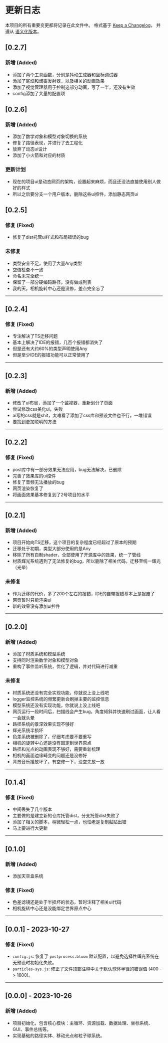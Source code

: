 # 更新日志

本项目的所有重要变更都将记录在此文件中。
格式基于 [Keep a Changelog](https://keepachangelog.com/zh-CN/1.0.0/)，
并遵从 [语义化版本](https://semver.org/lang/zh-CN/)。


## [0.2.7]

### 新增 (Added)
- 添加了两个工具函数，分别是抖动生成器和坐标调试器
- 添加了尾焰和烟雾发射器，以及相关的动画效果
- 添加了视觉管理器用于控制这部分动画，写了一半，还没有生效
- config添加了大量的配置项

## [0.2.6]

### 新增 (Added)
- 添加了数学对象和模型对象切换的系统
- 修复了路径表现，并进行了去工程化
- 放弃了动态ui设计
- 添加了小火箭和对应的材质

### 更新计划
- 现在的项目ui是动态网页的架构，设置起来麻烦，而且还没法直接使用别人做好的样式
- 所以之后要分支一个用户版本，删除这些ui控件，添加静态网页ui

## [0.2.5]

### 修复 (Fixed)
- 修复了dist托管ui样式和布局错误的bug

### 未修复
- 类型安全不足，使用了大量Any类型
- 空值检查不一致
- 命名未完全统一
- 保留了一部分硬编码路径，没有做成列表
- 我的天，相机旋转中心还是没修，差点完全忘了

---

## [0.2.4]

### 修复 (Fixed)
- 专注解决了TS迁移问题
- 基本上解决了IDE的报错，几百个报错都消失了
- 但是还有大约60%的类型声明使用Any
- 但是至少IDE的报错功能可以正常使用了

---

## [0.2.3]

### 新增 (Added)
- 修改了ui布局，添加了一个监视器，重新划分了页面
- 尝试修改css美化ui，失败
- ai写的css就是shit，太难看了添加了css库和预设文件也不行，一堆错误
- 要找到更加聪明的方法

---

## [0.2.2]

### 修复 (Fixed)
- post库中有一部分效果无法应用，bug无法解决，已删除
- 完善了效果库的ui控件
- 修复了音频无法播放的bug
- 网页渲染恢复了
- 将画面效果基本修复到了2号项目的水平

---

## [0.2.1]

### 新增 (Added)
- 项目开始向TS迁移，这个项目的复杂程度已经超过了原本的预期
- 迁移处于初期，类型大部分使用的是Any
- 移除了所有自制shader，全部使用了开源库中的效果，统一了管线
- 材质辉光系统遇到了无法修复的bug，所以删除了相关代码，迁移至统一辉光（光晕）

### 未修复
- 作为迁移的代价，多了200个左右的报错，IDE的自带报错基本上是报废了
- 网页暂时只能渲染ui
- 新的效果没有添加ui控件

---

## [0.2.0]

### 新增 (Added)

- 添加了材质系统和模型系统
- 支持同时渲染数学对象和模型对象
- 重构了事件监听系统，优化了逻辑，并对代码进行减重

### 未修复

- 材质系统还没有完全实现功能，你就说上没上线吧
- logger监控系统的频繁更新会刷掉主要的监控信息
- 模型系统还没有实现功能，你就说上没上线吧
- 网页运行一段时间后，扫描线会产生bug，角度倾斜并快速刷过画面，让人看一会就头晕
- 路径系统的景深效果实现不够好
- 辉光系统半损坏
- 色差系统被删除了，仔细考虑要不要重写
- 相机的旋转中心还是没有固定到世界原点
- 路径和光点的动画表现不够好，需要重新梳理
- 相机的画面边缘畸变的问题还是没修好
- 背景音乐播放坏了，有空修一下，没空先放一放

---

## [0.1.4]

### 修复 (Fixed)
- 中间丢失了几个版本
- 主要做的是建立新的仓库托管dist，分支托管dist失败了
- 添加了相关的脚本，稍微轻松一点，也怕老是复制黏贴出错
- 马上要进行大更新

---

## [0.1.0]

### 新增 (Added)
- 添加天空盒系统

### 修复 (Fixed)
- 色差滤镜还是处于半损坏的状态，暂时注释了相关ui代码
- 相机旋转中心还是没能绑定世界原点中心

---

## [0.0.1] - 2023-10-27

### 修复 (Fixed)
- `config.js`: 恢复了 `postprocess.bloom` 默认配置，以避免选择性辉光系统在无预设时初始化失败。
- `particles-sys.js`: 修正了文件顶部注释中关于默认球体半径的错误值 (400 -> 1600)。

---

## [0.0.0] - 2023-10-26

### 新增 (Added)
- 项目初始化，包含核心模块：主循环、资源加载、数据处理、坐标系统、GUI、事件总线等。
- 实现基础的路径实体、移动光点和粒子球系统。
